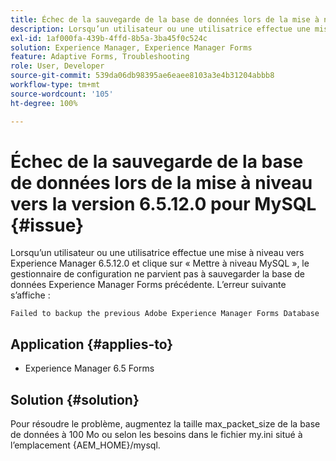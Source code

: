 ```yaml
---
title: Échec de la sauvegarde de la base de données lors de la mise à niveau vers la version 6.5.12.0 pour MySQL.
description: Lorsqu’un utilisateur ou une utilisatrice effectue une mise à niveau vers Experience Manager 6.5.12.0 et clique sur « Mettre à niveau MySQL », le gestionnaire de configuration ne parvient pas à sauvegarder la base de données Experience Manager Forms précédente.
exl-id: 1af000fa-439b-4ffd-8b5a-3ba45f0c524c
solution: Experience Manager, Experience Manager Forms
feature: Adaptive Forms, Troubleshooting
role: User, Developer
source-git-commit: 539da06db98395ae6eaee8103a3e4b31204abbb8
workflow-type: tm+mt
source-wordcount: '105'
ht-degree: 100%

---
```


# Échec de la sauvegarde de la base de données lors de la mise à niveau vers la version 6.5.12.0 pour MySQL {#issue}

Lorsqu’un utilisateur ou une utilisatrice effectue une mise à niveau vers Experience Manager 6.5.12.0 et clique sur « Mettre à niveau MySQL », le gestionnaire de configuration ne parvient pas à sauvegarder la base de données Experience Manager Forms précédente. L’erreur suivante s’affiche :

`Failed to backup the previous Adobe Experience Manager Forms Database`


## Application {#applies-to}

* Experience Manager 6.5 Forms

## Solution {#solution}

Pour résoudre le problème, augmentez la taille max_packet_size de la base de données à 100 Mo ou selon les besoins dans le fichier my.ini situé à l’emplacement {AEM_HOME}/mysql.
